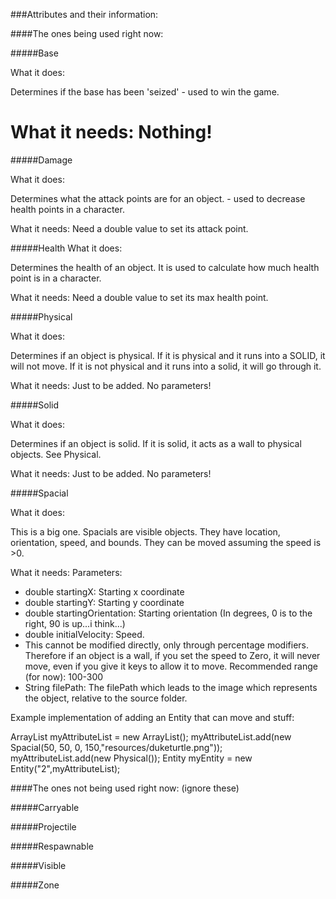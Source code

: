 ###Attributes and their information:

####The ones being used right now:

#####Base

What it does: 

Determines if the base has been 'seized' - used to win the game.

What it needs:
Nothing!
=======
#####Damage

What it does: 

Determines what the attack points are for an object. - used to decrease health points in a character.

What it needs:
Need a double value to set its attack point.

#####Health
What it does: 

Determines the health of an object. It is used to calculate how much health point is in a character.

What it needs:
Need a double value to set its max health point.


#####Physical

What it does: 

Determines if an object is physical. If it is physical and it runs into a SOLID, it will not move. 
If it is not physical and it runs into a solid, it will go through it. 

What it needs:
Just to be added. No parameters!

#####Solid

What it does: 

Determines if an object is solid. If it is solid, it acts as a wall to physical objects. See Physical.

What it needs:
Just to be added. No parameters!

#####Spacial

What it does:

This is a big one. Spacials are visible objects. They have location, orientation, speed, and bounds. They can be moved assuming the speed is >0. 

What it needs: 
Parameters:

 * double startingX: Starting x coordinate
 * double startingY: Starting y coordinate
 * double startingOrientation: Starting orientation (In degrees, 0 is to the right, 90 is up...i think...)
 * double initialVelocity: Speed. 
  * This cannot be modified directly, only through percentage modifiers. Therefore if an object is a wall, if you set the speed to Zero, it will never move, even if you give it keys to allow it to move. Recommended range (for now): 100-300
 * String filePath: The filePath which leads to the image which represents the object, relative to the source folder. 

Example implementation of adding an Entity that can move and stuff:

ArrayList<AttributeInterface> myAttributeList = new ArrayList<AttributeInterface>();
myAttributeList.add(new Spacial(50, 50, 0, 150,"resources/duketurtle.png"));
myAttributeList.add(new Physical());
Entity myEntity = new Entity("2",myAttributeList);


####The ones not being used right now: (ignore these)

#####Carryable

#####Projectile

#####Respawnable

#####Visible

#####Zone


